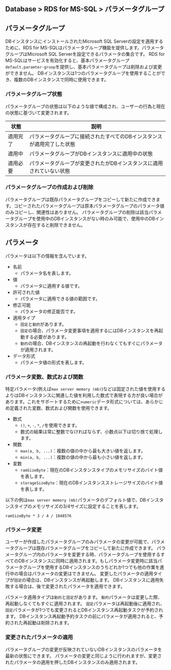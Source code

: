 ## Database > RDS for MS-SQL > パラメータグループ

## パラメータグループ

DBインスタンスにインストールされたMicrosoft SQL Serverの設定を適用するために、RDS for MS-SQLはパラメータグループ機能を提供します。パラメータグループはMicrosoft SQL Serverを設定できるパラメータの集合です。
RDS for MS-SQLはサービスを有効化すると、基本パラメータグループ`default.paramter-gruop`を提供し、基本パラメータグループは削除および変更ができません。
DBインスタンスは1つのパラメータグループを使用することができ、複数のDBインスタンスで同時に使用できます。

### パラメータグループ状態

パラメータグループの状態は以下のような値で構成され、ユーザーの行為と現在の状態に基づいて変更されます。

| 状態         | 説明                                |
|--------------|-------------------------------------|
| 適用完了      | パラメータグループに接続されたすべてのDBインスタンスが適用完了した状態 |
| 適用中       | パラメータグループがDBインスタンスに適用中の状態        |
| 適用必要      | パラメータグループが変更されたがDBインスタンスに適用されていない状態 |

### パラメータグループの作成および削除

パラメータグループは既存パラメータグループをコピーして新たに作成できます。コピーされたパラメータグループは原本パラメータグループのパラメータ値のみコピーし、関連性はありません。
パラメータグループの削除は該当パラメータグループを使用中のDBインスタンスがない時のみ可能で、使用中のDBインスタンスが存在すると削除できません。

## パラメータ

パラメータは以下の情報を含んでいます。

* 名前
    * パラメータ名を表します。
* 値
    * パラメータに適用する値です。
* 許可された値
    * パラメータに適用できる値の範囲です。
* 修正可能
    * パラメータの修正能否です。
* 適用タイプ
    * `固定`と`動的`があります。
    * `固定`の場合、パラメータ変更事項を適用するにはDBインスタンスを再起動する必要があります。
    * `動的`の場合、DBインスタンスの再起動を行わなくてもすぐにパラメータが適用されます。
* データ形式
    * パラメータ値の形式を表します。

### パラメータ変数、数式および関数

特定パラメータ(例えば`max server memory (mb)`)などは固定された値を使用するよりはDBインスタンスに関連した値を利用した数式で表現する方が良い場合があります。これをサポートするために`numeric`データ形式については、あらかじめ定義された変数、数式および関数を使用できます。

* 数式
    * `()`, `+`, `-`, `*`, `/`を使用できます。
    * 数式の結果は常に整数でなければならず、小数点以下は切り捨て処理します。
* 関数
    * `max(a, b, ...)`：複数の値の中から最も大きい値を返します。
    * `min(a, b, ...)`：複数の値の中から最も小さい値を返します。
* 変数
    * `ramSizeByte`：現在のDBインスタンスタイプのメモリサイズのバイト値を表します。
    * `storageSizeByte`：現在のDBインスタンスストレージサイズのバイト値を表します。

以下の例は`max server memory (mb)`パラメータのデフォルト値で、DBインスタンスタイプのメモリサイズの3/4サイズに設定することを表します。
```
ramSizeByte * 3 / 4 / 1048576
```

### パラメータ変更

ユーザーが作成したパラメータグループのみパラメータの変更が可能で、パラメータグループは既存パラメータグループをコピーして新たに作成できます。
パラメータグループ内のパラメータを変更する時、パラメータグループを使用するすべてのDBインスタンスに同時に適用されます。もしパラメータ変更時に該当パラメータグループを使用するDBインスタンスのうちどれか1つでも他の作業を進行中の場合はパラメータの変更はできません。
変更したパラメータの適用タイプが`固定`の場合は、DBインスタンスが再起動します。
DBインスタンスに適用失敗する場合は、後で変更されたパラメータを適用できます。

パラメータ適用タイプは`動的`と`固定`があります。
`動的`パラメータは変更した際、再起動しなくてもすぐに適用されます。
`固定`パラメータは再起動後に適用され、`固定`パラメータが1つでも変更されるとDBインスタンス再起動タスクが予約されます。
DBインスタンス再起動予約タスクの前にパラメータが適用されると、予約された再起動は削除されます。

### 変更されたパラメータの適用

パラメータグループの変更が反映されていないDBインスタンスのパラメータを最新の状態にできます。
パラメータの変更と同じように行われますが、変更されたパラメータの適用を押したDBインスタンスのみ適用されます。
